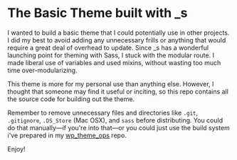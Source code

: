 The Basic Theme built with _s
===

I wanted to build a basic theme that I could potentially use in other projects. I did my best to avoid adding any unnecessary frills or anything that would require a great deal of overhead to update. Since _s has a wonderful launching point for theming with Sass, I stuck with the modular route. I made liberal use of variables and used mixins, without wasting too much time over-modularizing.

This theme is more for my personal use than anything else. However, I thought that someone may find it useful or inciting, so this repo contains all the source code for building out the theme.

Remember to remove unnecessary files and directories like `.git`, `.gitignore`, `.DS_Store` (Mac OSX), and `sass` before distributing. You could do that manually—if you're into that—or you could just use the build system i've prepared in my [wp_theme_ops](https://github.com/foresthoffman/wp_theme_ops) repo.

Enjoy!